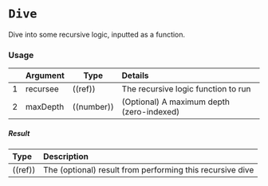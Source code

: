# `Dive`

Dive into some recursive logic, inputted as a function.

### Usage

|    |    Argument    | Type        | Details        |
|---|:--------------------|-------------------|:-----------------------------------|
| 1 | recursee        | ((ref))         | The recursive logic function to run
| 2 | maxDepth        | ((number))     | (Optional) A maximum depth (zero-indexed)

##### Result

| Type                | Description      |
|:--------------------|:-----------------|
| ((ref))        | The (optional) result from performing this recursive dive